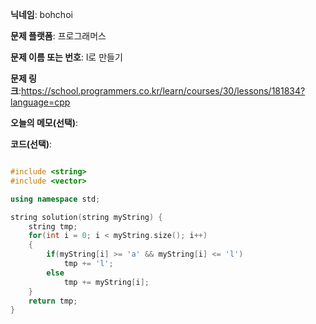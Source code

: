 **닉네임**: bohchoi

**문제 플랫폼**: 프로그래머스

**문제 이름 또는 번호**: l로 만들기

**문제 링크**:https://school.programmers.co.kr/learn/courses/30/lessons/181834?language=cpp

**오늘의 메모(선택)**: 

**코드(선택)**:

```cpp

#include <string>
#include <vector>

using namespace std;

string solution(string myString) {
    string tmp;
    for(int i = 0; i < myString.size(); i++)
    {
        if(myString[i] >= 'a' && myString[i] <= 'l')
            tmp += 'l';
        else
            tmp += myString[i];
    }
    return tmp;
}

```